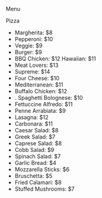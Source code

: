  Menu

Pizza

- Margherita: $8
- Pepperoni: $10
- Veggie: $9
- Burger: $9
- BBQ Chicken: $12
Hawaiian: $11
-  Meat Lovers: $13
- Supreme: $14
- Four Cheese: $10
- Mediterranean: $11
- Buffalo Chicken: $12
- . Spaghetti Bolognese: $10
-  Fettuccine Alfredo: $11
- Penne Arrabiata: $9
- Lasagna: $12
- Carbonara: $11
- Caesar Salad: $8
-  Greek Salad: $7
-  Caprese Salad: $8
- Cobb Salad: $9
- Spinach Salad: $7
- Garlic Bread: $4
- Mozzarella Sticks: $6
- Bruschetta: $5
- Fried Calamari: $8
- Stuffed Mushrooms: $7